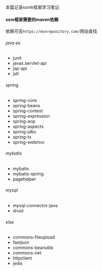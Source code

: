 本篇记录ssmk框架学习笔记
#### ssm框架需要的maven依赖
依赖可去`https://mvnrepository.com/`网站查找

###### java ee
- junit
- javax.servlet-api
- jsp-api
- jstl

###### spring
- spring-core
- spring-beans
- spring-context
- spring-expression
- spring-aop
- spring-aspects
- spring-jdbc
- spring-tx
- spring-webmvc

###### mybatis
- mybatis
- mybatis-spring
- pagehelper

###### mysql
- mysql-connector-java
- druid

###### else
- commons-fileupload
- fastjson
- commons-beanutils
- commons-net
- httpclient
- jedis

